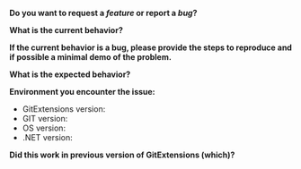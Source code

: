 <!--
IMPORTANT

Before creating an issue, be sure to search existing issues, both open AND closed,
to see whether someone else has already reported your issue.

Please also read CONTRIBUTING.md.
-->

**Do you want to request a *feature* or report a *bug*?**

**What is the current behavior?**

**If the current behavior is a bug, please provide the steps to reproduce and if possible a minimal demo of the problem.**

**What is the expected behavior?**

**Environment you encounter the issue:**

<!--
Help->About Copy button or Help->Report an issue link will put this info in the clipboard.
-->
- GitExtensions version:
- GIT version: 
- OS version: 
- .NET version: 

**Did this work in previous version of GitExtensions (which)?**

<!-- Love gitextensions? Please consider supporting our collective:
👉  https://opencollective.com/gitextensions/donate -->
